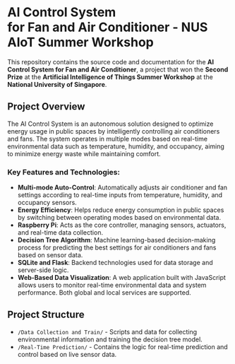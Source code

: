 # Al Control System for Fan and Air Conditioner - NUS AIoT Summer Workshop

This repository contains the source code and documentation for the **AI Control System for Fan and Air Conditioner**, a project that won the **Second Prize** at the **Artificial Intelligence of Things Summer Workshop** at the **National University of Singapore**.

## Project Overview

The AI Control System is an autonomous solution designed to optimize energy usage in public spaces by intelligently controlling air conditioners and fans. The system operates in multiple modes based on real-time environmental data such as temperature, humidity, and occupancy, aiming to minimize energy waste while maintaining comfort.

### Key Features and Technologies:
- **Multi-mode Auto-Control**: Automatically adjusts air conditioner and fan settings according to real-time inputs from temperature, humidity, and occupancy sensors.
- **Energy Efficiency**: Helps reduce energy consumption in public spaces by switching between operating modes based on environmental data.
- **Raspberry Pi**: Acts as the core controller, managing sensors, actuators, and real-time data collection.
- **Decision Tree Algorithm**: Machine learning-based decision-making process for predicting the best settings for air conditioners and fans based on sensor data.
- **SQLite and Flask**: Backend technologies used for data storage and server-side logic.
- **Web-Based Data Visualization**: A web application built with JavaScript allows users to monitor real-time environmental data and system performance. Both global and local services are supported.

## Project Structure

- `/Data Collection and Train/` - Scripts and data for collecting environmental information and training the decision tree model.
- `/Real-Time Prediction/` - Contains the logic for real-time prediction and control based on live sensor data.
